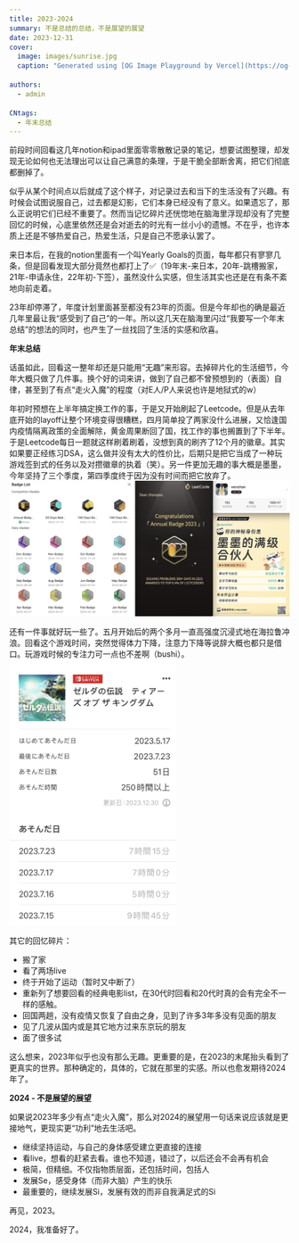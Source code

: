 ```yaml
---
title: 2023-2024
summary: 不是总结的总结，不是展望的展望
date: 2023-12-31
cover:
  image: images/sunrise.jpg
  caption: "Generated using [OG Image Playground by Vercel](https://og-playground.vercel.app/)"

authors:
  - admin

CNtags:
  - 年末总结
---
```


前段时间回看这几年notion和ipad里面零零散散记录的笔记，想要试图整理，却发现无论如何也无法理出可以让自己满意的条理，于是干脆全部断舍离，把它们彻底都删掉了。

似乎从某个时间点以后就成了这个样子，对记录过去和当下的生活没有了兴趣。有时候会试图说服自己，过去都是幻影，它们本身已经没有了意义。如果遗忘了，那么正说明它们已经不重要了。然而当记忆碎片还恍惚地在脑海里浮现却没有了完整回忆的时候，心底里依然还是会对逝去的时光有一丝小小的遗憾。不在乎，也许本质上还是不够热爱自己，热爱生活，只是自己不愿承认罢了。

来日本后，在我的notion里面有一个叫Yearly Goals的页面，每年都只有寥寥几条，但是回看发现大部分竟然也都打上了✅（19年末-来日本，20年-跳槽搬家，21年-申请永住，22年初-下签），虽然没什么实感，但生活其实也还是在有条不紊地向前走着。

23年却停滞了，年度计划里面甚至都没有23年的页面。但是今年却也的确是最近几年里最让我“感受到了自己”的一年。所以这几天在脑海里闪过“我要写一个年末总结”的想法的同时，也产生了一丝找回了生活的实感和欣喜。

**年末总结**

话虽如此，回看这一整年却还是只能用“无趣”来形容。去掉碎片化的生活细节，今年大概只做了几件事。换个好的词来讲，做到了自己都不曾预想到的（表面）自律，甚至到了有点“走火入魔”的程度（对E人/P人来说也许是地狱式的w）

年初时预想在上半年搞定换工作的事，于是又开始刷起了Leetcode。但是从去年底开始的layoff让整个环境变得很糟糕，四月简单投了两家没什么进展，又恰逢国内疫情隔离政策的全面解除，黄金周果断回了国，找工作的事也搁置到了下半年。于是Leetcode每日一题就这样刷着刷着，没想到真的刷齐了12个月的徽章。其实如果要正经练习DSA，这么做并没有太大的性价比，后期只是把它当成了一种玩游戏签到式的任务以及对攒徽章的执着（笑）。另一件更加无趣的事大概是墨墨，今年坚持了三个季度，第四季度终于因为没有时间而把它放弃了。
<img src="/images/2023-study.png" alt="drawing" width="800"/>

还有一件事就好玩一些了。五月开始后的两个多月一直高强度沉浸式地在海拉鲁冲浪。回看这个游戏时间，突然觉得体力下降，注意力下降等说辞大概也都只是借口。玩游戏时候的专注力可一点也不差啊（bushi）。
<img src="/images/2023-zelda.jpg" alt="drawing" width="300" style="margin: 0 auto;"/>

其它的回忆碎片：
- 搬了家
- 看了两场live
- 终于开始了运动（暂时又中断了）
- 重新列了想要回看的经典电影list，在30代时回看和20代时真的会有完全不一样的感触。
- 回国两趟，没有疫情又恢复了自由之身，见到了许多3年多没有见面的朋友
- 见了几波从国内或是其它地方过来东京玩的朋友
- 面了很多试

这么想来，2023年似乎也没有那么无趣。更重要的是，在2023的末尾抬头看到了更真实的世界。那种确定的，具体的，它就在那里的实感。所以也愈发期待2024年了。

**2024 - 不是展望的展望**

如果说2023年多少有点“走火入魔”，那么对2024的展望用一句话来说应该就是更接地气，更现实更“功利”地去生活吧。

- 继续坚持运动，与自己的身体感受建立更直接的连接
- 看live，想看的赶紧去看。谁也不知道，错过了，以后还会不会再有机会
- 极简，但精细。不仅指物质层面，还包括时间，包括人
- 发展Se，感受身体（而非大脑）产生的快乐
- 最重要的，继续发展Si，发展有效的而非自我满足式的Si

再见，2023。

2024，我准备好了。